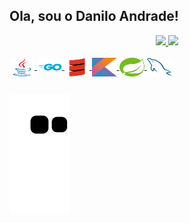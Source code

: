 ## Ola, sou o Danilo Andrade!


<div align="center">
  <a href="https://github.com/dandrade-meli">
  <img height="180em" src="https://github-readme-stats.vercel.app/api?username=dandrade-meli&show_icons=true&theme=dark&include_all_commits=true&count_private=true"/>
  <img height="180em" src="https://github-readme-stats.vercel.app/api/top-langs/?username=dandrade-meli&layout=compact&langs_count=7&theme=dark"/>
</div>
  
<div style="display: inline_block"><br>
  <img align="center" alt="Dani-Andrade-Java" height="30" width="40" src="https://raw.githubusercontent.com/devicons/devicon/master/icons/java/java-original.svg">
  <img align="center" alt="Dani-Andrade-Go" height="30" width="40" src="https://raw.githubusercontent.com/devicons/devicon/master/icons/go/go-original-wordmark.svg">
  <img align="center" alt="Dani-Andrade-Scala" height="30" width="40" src="https://raw.githubusercontent.com/devicons/devicon/master/icons/scala/scala-original.svg">
  <img align="center" alt="Dani-Andrade-Kotlin" height="30" width="40" src="https://raw.githubusercontent.com/devicons/devicon/master/icons/kotlin/kotlin-original.svg">
  <img align="center" alt="Dani-Andrade-Spring" height="30" width="40" src="https://raw.githubusercontent.com/devicons/devicon/master/icons/spring/spring-original.svg">
    <img align="center" alt="Dani-Andrade-MySQL" height="30" width="40" src="https://raw.githubusercontent.com/devicons/devicon/master/icons/mysql/mysql-original.svg">
  
</div>
  
##

![Snake animation](https://github.com/dandrade-meli/dandrade-meli/blob/output/github-contribution-grid-snake.svg)
  

<!--
**dandrade-meli/dandrade-meli** is a ✨ _special_ ✨ repository because its `README.md` (this file) appears on your GitHub profile.

Here are some ideas to get you started:

- 🔭 I’m currently working on ...
- 🌱 I’m currently learning ...
- 👯 I’m looking to collaborate on ...
- 🤔 I’m looking for help with ...
- 💬 Ask me about ...
- 📫 How to reach me: ...
- 😄 Pronouns: ...
- ⚡ Fun fact: ...
-->

